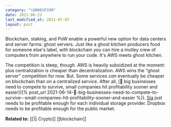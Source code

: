```yaml
---
category: "\U0001F330"
date: 2021-06-22
last_modified_at: 2021-07-07
layout: post
---
```


Blockchain, staking, and PoW enable a powerful new option for data centers and server farms: ghost servers. Just like a ghost kitchen producers food for someone else's label, with blockchain you can hire a motley crew of computers from anywhere to run your code. It's AWS meets ghost kitchen.

The competition is steep, though. AWS is heavily subsidized at the moment: plus centralization is cheaper than decentralization. AWS wins the "ghost server" competition for now. But. Some services _can_ eventually be cheaper on blockchain than on a centralized service. After all, [🌰 big businesses need to compete to survive, small companies hit profitability sooner and easier]({% post_url 2021-06-14-🌰-big-businesses-need-to-compete-to-survive--small-companies-hit-profitability-sooner-and-easier %}). [Sia](https://sia.tech/) just needs to be profitable enough for each individual storage provider. Dropbox needs to be profitable enough for the public market.

**Related to:** [[🗒️ Crypto]] [[blockchain]]